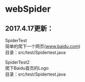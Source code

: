 # webSpider

2017.4.17更新：
----
SpiderTest</br>
简单的爬下一个网页(www.baidu.com)</br>
目录：src/test/Spidertest.java</br>

SpiderTest2</br>
爬下Baidu首页的Logo</br>
目录：src/test/Spidertest.java</br>
